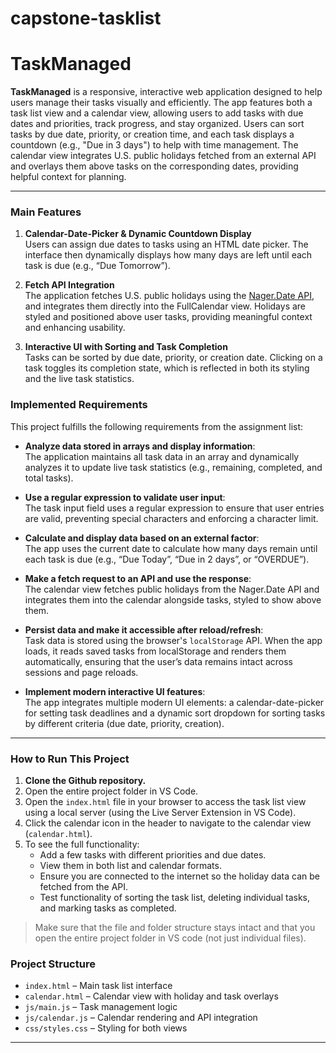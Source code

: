# capstone-tasklist
# TaskManaged

**TaskManaged** is a responsive, interactive web application designed to help users manage their tasks visually and efficiently. The app features both a task list view and a calendar view, allowing users to add tasks with due dates and priorities, track progress, and stay organized. Users can sort tasks by due date, priority, or creation time, and each task displays a countdown (e.g., "Due in 3 days") to help with time management. The calendar view integrates U.S. public holidays fetched from an external API and overlays them above tasks on the corresponding dates, providing helpful context for planning.

---

### Main Features

1. **Calendar-Date-Picker & Dynamic Countdown Display**  
   Users can assign due dates to tasks using an HTML date picker. The interface then dynamically displays how many days are left until each task is due (e.g., “Due Tomorrow”).

2. **Fetch API Integration**  
   The application fetches U.S. public holidays using the [Nager.Date API](https://date.nager.at), and integrates them directly into the FullCalendar view. Holidays are styled and positioned above user tasks, providing meaningful context and enhancing usability.

3. **Interactive UI with Sorting and Task Completion**  
   Tasks can be sorted by due date, priority, or creation date. Clicking on a task toggles its completion state, which is reflected in both its styling and the live task statistics.

### Implemented Requirements

This project fulfills the following requirements from the assignment list:

- **Analyze data stored in arrays and display information**:  
  The application maintains all task data in an array and dynamically analyzes it to update live task statistics (e.g., remaining, completed, and total tasks).

- **Use a regular expression to validate user input**:  
  The task input field uses a regular expression to ensure that user entries are valid, preventing special characters and enforcing a character limit.

- **Calculate and display data based on an external factor**:  
  The app uses the current date to calculate how many days remain until each task is due (e.g., “Due Today”, “Due in 2 days”, or “OVERDUE”).

- **Make a fetch request to an API and use the response**:  
  The calendar view fetches public holidays from the Nager.Date API and integrates them into the calendar alongside tasks, styled to show above them.

- **Persist data and make it accessible after reload/refresh**:  
  Task data is stored using the browser's `localStorage` API. When the app loads, it reads saved tasks from localStorage and renders them automatically, ensuring that the user’s data remains intact across sessions and page reloads.

- **Implement modern interactive UI features**:  
  The app integrates multiple modern UI elements: a calendar-date-picker for setting task deadlines and a dynamic sort dropdown for sorting tasks by different criteria (due date, priority, creation).

---

### How to Run This Project

1. **Clone the Github repository.**
2. Open the entire project folder in VS Code.
3. Open the `index.html` file in your browser to access the task list view using a local server (using the Live Server Extension in VS Code).
4. Click the calendar icon in the header to navigate to the calendar view (`calendar.html`).
5. To see the full functionality:
   - Add a few tasks with different priorities and due dates.
   - View them in both list and calendar formats.
   - Ensure you are connected to the internet so the holiday data can be fetched from the API.
   - Test functionality of sorting the task list, deleting individual tasks, and marking tasks as completed.

> Make sure that the file and folder structure stays intact and that you open the entire project folder in VS code (not just individual files). 

### Project Structure

- `index.html` – Main task list interface  
- `calendar.html` – Calendar view with holiday and task overlays  
- `js/main.js` – Task management logic  
- `js/calendar.js` – Calendar rendering and API integration  
- `css/styles.css` – Styling for both views  
---





